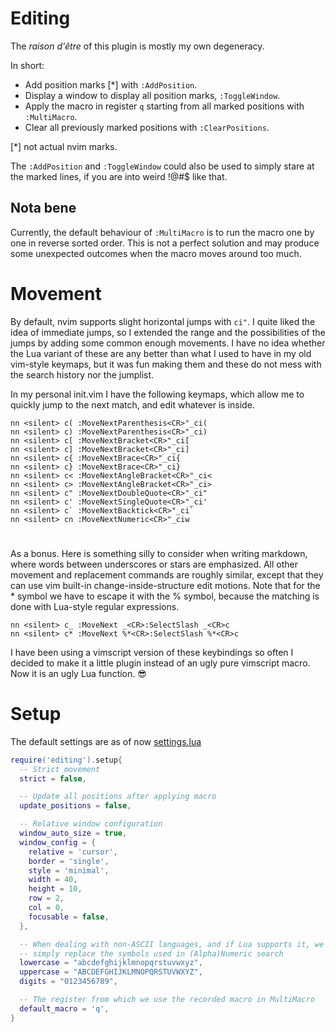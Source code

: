 # Editing

The _raison d'être_ of this plugin is mostly my own degeneracy.

In short:

* Add position marks [\*] with `:AddPosition`.
* Display a window to display all position marks,
  `:ToggleWindow`.
* Apply the macro in register `q` starting from all marked positions with
  `:MultiMacro`.
* Clear all previously marked positions with `:ClearPositions`.

[\*] not actual nvim marks.

The `:AddPosition` and `:ToggleWindow` could also be used to simply stare at
the marked lines, if you are into weird !@#$ like that.

## Nota bene

Currently, the default behaviour of `:MultiMacro` is to run the macro one by
one in reverse sorted order. This is not a perfect solution and may produce
some unexpected outcomes when the macro moves around too much.

# Movement

By default, nvim supports slight horizontal jumps with `ci"`. I quite liked the
idea of immediate jumps, so I extended the range and the possibilities of the
jumps by adding some common enough movements. I have no idea whether the Lua
variant of these are any better than what I used to have in my old vim-style
keymaps, but it was fun making them and these do not mess with the search
history nor the jumplist.

In my personal init.vim I have the following keymaps, which allow me to quickly
jump to the next match, and edit whatever is inside.

```vim
nn <silent> c( :MoveNextParenthesis<CR>"_ci(
nn <silent> c) :MoveNextParenthesis<CR>"_ci)
nn <silent> c[ :MoveNextBracket<CR>"_ci[
nn <silent> c] :MoveNextBracket<CR>"_ci]
nn <silent> c{ :MoveNextBrace<CR>"_ci{
nn <silent> c} :MoveNextBrace<CR>"_ci}
nn <silent> c< :MoveNextAngleBracket<CR>"_ci<
nn <silent> c> :MoveNextAngleBracket<CR>"_ci>
nn <silent> c" :MoveNextDoubleQuote<CR>"_ci"
nn <silent> c' :MoveNextSingleQuote<CR>"_ci'
nn <silent> c` :MoveNextBacktick<CR>"_ci`
nn <silent> cn :MoveNextNumeric<CR>"_ciw
```

#

As a bonus. Here is something silly to consider when writing markdown, where
words between underscores or stars are emphasized. All other movement and
replacement commands are roughly similar, except that they can use vim built-in
change-inside-structure edit motions. Note that for the * symbol we have to
escape it with the % symbol, because the matching is done with Lua-style
regular expressions.

```vim
nn <silent> c_ :MoveNext _<CR>:SelectSlash _<CR>c
nn <silent> c* :MoveNext %*<CR>:SelectSlash %*<CR>c
```

I have been using a vimscript version of these keybindings so often I decided
to make it a little plugin instead of an ugly pure vimscript macro.  Now it is
an ugly Lua function. 😎

# Setup

The default settings are as of now [settings.lua](lua/editing/settings.lua)

```lua
require('editing').setup{
  -- Strict movement
  strict = false,

  -- Update all positions after applying macro
  update_positions = false,

  -- Relative window configuration
  window_auto_size = true,
  window_config = {
    relative = 'cursor',
    border = 'single',
    style = 'minimal',
    width = 40,
    height = 10,
    row = 2,
    col = 0,
    focusable = false,
  },

  -- When dealing with non-ASCII languages, and if Lua supports it, we could
  -- simply replace the symbols used in (Alpha)Numeric search
  lowercase = "abcdefghijklmnopqrstuvwxyz",
  uppercase = "ABCDEFGHIJKLMNOPQRSTUVWXYZ",
  digits = "0123456789",

  -- The register from which we use the recorded macro in MultiMacro
  default_macro = 'q',
}
```

#
